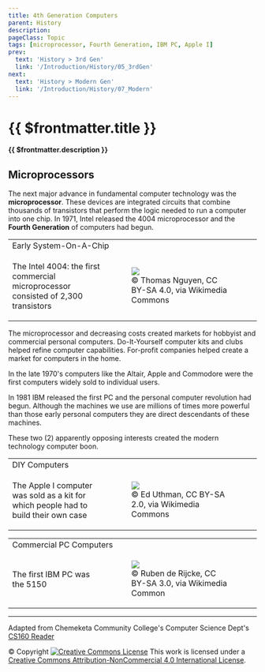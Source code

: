 ```yaml
---
title: 4th Generation Computers
parent: History
description: 
pageClass: Topic
tags: [microprocessor, Fourth Generation, IBM PC, Apple I]
prev:
  text: 'History > 3rd Gen'
  link: '/Introduction/History/05_3rdGen'
next:
  text: 'History > Modern Gen'
  link: '/Introduction/History/07_Modern'
---
```


# {{ $frontmatter.title }}
**{{ $frontmatter.description }}**

## Microprocessors

The next major advance in fundamental computer technology was the **microprocessor**. These devices are integrated circuits that combine thousands of transistors that perform the logic needed to run a computer into one chip. In 1971, Intel released the 4004 microprocessor and the **Fourth Generation** of computers had begun.

<table>
  <tr>
    <td colspan="2">Early System-On-A-Chip</td>
  </tr>

  <tr>
  <td style="width:40%">
    <p>The Intel 4004: the first commercial microprocessor consisted of 2,300 transistors</p>
  </td>
    <td style="width:60%">
    <figure>
      <img src="https://upload.wikimedia.org/wikipedia/commons/b/b9/Intel_D4004.jpg" /> 
      <figcaption> &copy; Thomas Nguyen, CC BY-SA 4.0, via Wikimedia
Commons </figcaption>
      </figure>
    </td>
  </tr>
</table>

The microprocessor and decreasing costs created markets for hobbyist and commercial personal computers. Do-It-Yourself computer kits and clubs helped refine computer capabilities. For-profit companies helped create a market for computers in the home.

In the late 1970\'s computers like the Altair, Apple and Commodore were the first computers widely sold to individual users. 

In 1981 IBM released the first PC and the personal computer revolution had begun. Although the machines we use are millions of times more powerful than those early personal computers they are direct descendants of these machines.

These two (2) apparently opposing interests created the modern technology computer boon.

<table>
  <tr>
    <td colspan="2">DIY Computers</td>
  </tr>

  <tr>
  <td style="width:40%">
    <p>The Apple I computer was sold as a kit for which people had to build their own case</p>
  </td>
    <td style="width:60%">
    <figure>
      <img src="https://upload.wikimedia.org/wikipedia/commons/a/a1/Apple_I_Computer.jpg" /> 
      <figcaption> &copy; Ed Uthman, CC BY-SA 2.0, via Wikimedia
Commons </figcaption>
      </figure>
    </td>
  </tr>
</table>



<table>
  <tr>
    <td colspan="2">Commercial PC Computers</td>
  </tr>

  <tr>
  <td style="width:40%">
    <p>The first IBM PC was the 5150</p>
  </td>
    <td style="width:60%">
    <figure>
      <img src="https://upload.wikimedia.org/wikipedia/commons/f/f1/Ibm_pc_5150.jpg" /> 
      <figcaption> &copy; Ruben de Rijcke, CC BY-SA 3.0, via Wikimedia
Common </figcaption>
      </figure>
    </td>
  </tr>
</table>

<hr>

Adapted from Chemeketa Community College's Computer Science Dept's [CS160 Reader](https://computerscience.chemeketa.edu/cs160Reader/index.html) 

&copy; Copyright <a rel="license" href="http://creativecommons.org/licenses/by-nc-sa/4.0/"><img alt="Creative Commons License" style="border-width:0" src="https://i.creativecommons.org/l/by-nc-sa/4.0/88x31.png" /></a> This work is licensed under a <a rel="license" href="http://creativecommons.org/licenses/by-nc-sa/4.0/">Creative Commons Attribution-NonCommercial 4.0 International License</a>.
